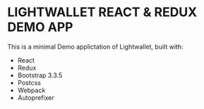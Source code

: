 # LIGHTWALLET REACT & REDUX DEMO APP 

This is a minimal Demo applictation of Lightwallet, built with: 

- React
- Redux 
- Bootstrap 3.3.5
- Postcss
- Webpack
- Autoprefixer 
